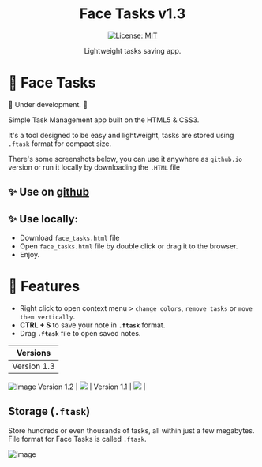 <div align="center">
  
# Face Tasks v1.3
[![License: MIT](https://img.shields.io/badge/License-MIT-yellow.svg)](https://opensource.org/licenses/MIT)

Lightweight tasks saving app.

</div>


# 🔮 Face Tasks

🚨 Under development. 🚨

Simple Task Management app built on the HTML5 & CSS3.

It's a tool designed to be easy and lightweight, tasks are stored using `.ftask` format for compact size.

There's some screenshots below, you can use it anywhere as `github.io` version or run it locally by downloading the `.HTML` file

## ✨ Use on [github](https://faceincase.github.io/Face-Tasks/face_tasks.html)
## ✨ Use locally:
- Download `face_tasks.html` file
- Open `face_tasks.html` file by double click or drag it to the browser.
- Enjoy.
# 🔮 Features
- Right click to open context menu > `change colors`, `remove tasks` or `move them vertically`.
- **CTRL + S** to save your note in **`.ftask`** format.
- Drag **`.ftask`** file to open saved notes.


Versions            | 
:-------------------------:|
Version 1.3             | 
![image](https://github.com/user-attachments/assets/27d773de-78ac-4ebf-904a-e68eea6ddf36)
Version 1.2             | 
<img src="https://github.com/user-attachments/assets/9a9f34e6-2637-49f6-bb6d-87cec7c4d202">  |
Version 1.1             | 
<img src="https://github.com/user-attachments/assets/91021ca3-5df9-425c-8829-858e67cbcc50">  |


## Storage (`.ftask`)
Store hundreds or even thousands of tasks, all within just a few megabytes.
<br>
File format for Face Tasks is called `.ftask`.
<br>

![image](https://github.com/user-attachments/assets/1c25186d-edf0-4d90-b28e-b7b949a262e1)

